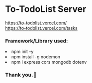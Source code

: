 <h1>To-TodoList Server</h1>

https://to-todolist.vercel.com/<br>
https://to-todolist.vercel.com/tasks

<h3>Framework/Library used:</h3>
<li>npm init -y</li>
<li>npm install -g nodemon</li>
<li>npm i express cors mongodb dotenv</li>

<h3>Thank you.🙂</h3>